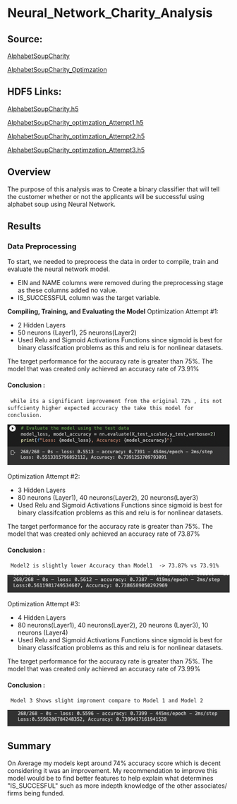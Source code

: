 # Neural_Network_Charity_Analysis

## Source: 

[AlphabetSoupCharity](AlphabetSoupCharity.ipynb)

[AlphabetSoupCharity_Optimzation](AlphabetSoupCharity_Optimzation.ipynb)

## HDF5 Links:

[AlphabetSoupCharity.h5](AlphabetSoupCharity.h5)

[AlphabetSoupCharity_optimzation_Attempt1.h5](AlphabetSoupCharity_optimzation_Attempt1.h5)

[AlphabetSoupCharity_optimzation_Attempt2.h5](AlphabetSoupCharity_optimzation_Attempt2.h5)

[AlphabetSoupCharity_optimzation_Attempt3.h5](AlphabetSoupCharity_optimzation_Attempt3.h5)


## Overview
The purpose of this analysis was to Create a binary classifier that will tell the customer whether or not the applicants will be successful using alphabet soup using Neural Network.

## Results

### Data Preprocessing

To start, we needed to preprocess the data in order to compile, train and evaluate the neural network model.

- EIN and NAME columns were removed during the preprocessing stage as these columns added no value.
- IS_SUCCESSFUL column was the target variable.

**Compiling, Training, and Evaluating the Model**
Optimization Attempt #1:
   - 2 Hidden Layers
   - 50 neurons (Layer1), 25 neurons(Layer2)
   - Used Relu and Sigmoid Activations Functions since sigmoid is best for binary classifcation problems as this and relu is for nonlinear datasets.
 
The target performance for the accuracy rate is greater than 75%. The model that was created only achieved an accuracy rate of 73.91%

#### Conclusion : 
     while its a significant improvement from the original 72% , its not suffcienty higher expected accuracy the take this model for conclusion.

![Optimization Model1 results Attempt 1](images/Attempt1.png)  
   
Optimization Attempt #2:
   - 3 Hidden Layers 
   - 80 neurons (Layer1), 40 neurons(Layer2), 20 neurons(Layer3)
   - Used Relu and Sigmoid Activations Functions since sigmoid is best for binary classifcation problems as this and relu is for nonlinear datasets.
   
The target performance for the accuracy rate is greater than 75%. The model that was created only achieved an accuracy rate of 73.87%

#### Conclusion : 
     Model2 is slightly lower Accuracy than Model1  -> 73.87% vs 73.91% 


![Optimization Model1 results Attempt 2](images/Attempt2.png)  
   
Optimization Attempt #3:
   - 4 Hidden Layers
   - 80 neurons(Layer1), 40 neurons(Layer2), 20 neurons (Layer3), 10 neurons (Layer4)
   - Used Relu and Sigmoid Activations Functions since sigmoid is best for binary classifcation problems as this and relu is for    nonlinear datasets.
   
The target performance for the accuracy rate is greater than 75%. The model that was created only achieved an accuracy rate of 73.99%

#### Conclusion : 
     Model 3 Shows slight improment compare to Model 1 and Model 2

![Optimization Model1 results Attempt 3](images/Attempt3.png)  
   

## Summary 
On Average my models kept around 74% accuracy score which is decent considering it was an improvement. My recommendation to improve this model would be to find better features to help explain what determines "IS_SUCCESFUL" such as more indepth knowledge of the other associates/ firms being funded.

